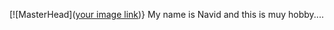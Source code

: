 [![MasterHead]([your image link](https://giphy.com/gifs/coding-zOvBKUUEERdNm))}
My name is Navid and this is muy hobby....

